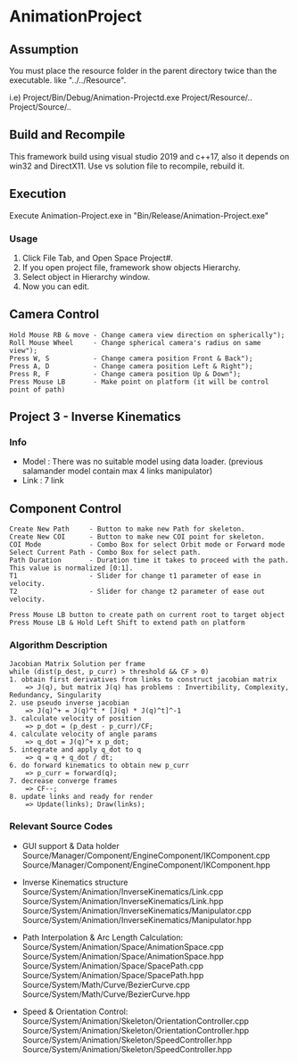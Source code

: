 # AnimationProject
## Assumption
You must place the resource folder in the parent directory twice than the executable. 
like "../../Resource". 

i.e)
Project/Bin/Debug/Animation-Projectd.exe
Project/Resource/..
Project/Source/..

## Build and Recompile
This framework build using visual studio 2019 and c++17, also it depends on win32 and DirectX11.
Use vs solution file to recompile, rebuild it.

## Execution
Execute Animation-Project.exe in "Bin/Release/Animation-Project.exe"

### Usage
1. Click File Tab, and Open Space Project#.
2. If you open project file, framework show objects Hierarchy.
3. Select object in Hierarchy window.
4. Now you can edit.

## Camera Control
    Hold Mouse RB & move - Change camera view direction on spherically");
    Roll Mouse Wheel     - Change spherical camera's radius on same view");
    Press W, S           - Change camera position Front & Back");
    Press A, D           - Change camera position Left & Right");
    Press R, F           - Change camera position Up & Down");
    Press Mouse LB       - Make point on platform (it will be control point of path)

## Project 3 - Inverse Kinematics

### Info
- Model : There was no suitable model using data loader. 
          (previous salamander model contain max 4 links manipulator)
- Link : 7 link


## Component Control
    Create New Path     - Button to make new Path for skeleton.
    Create New COI      - Button to make new COI point for skeleton.
    COI Mode            - Combo Box for select Orbit mode or Forward mode
    Select Current Path - Combo Box for select path.
    Path Duration       - Duration time it takes to proceed with the path. This value is normalized [0:1]. 
    T1                  - Slider for change t1 parameter of ease in velocity.
    T2                  - Slider for change t2 parameter of ease out velocity. 

    Press Mouse LB button to create path on current root to target object
    Press Mouse LB & Hold Left Shift to extend path on platform

### Algorithm Description
    Jacobian Matrix Solution per frame
    while (dist(p_dest, p_curr) > threshold && CF > 0) 
    1. obtain first derivatives from links to construct jacobian matrix
        => J(q), but matrix J(q) has problems : Invertibility, Complexity, Redundancy, Singularity
    2. use pseudo inverse jacobian
        => J(q)^+ = J(q)^t * [J(q) * J(q)^t]^-1
    3. calculate velocity of position 
        => p_dot = (p_dest - p_curr)/CF;
    4. calculate velocity of angle params 
        => q_dot = J(q)^+ x p_dot;
    5. integrate and apply q_dot to q
        => q = q + q_dot / dt;
    6. do forward kinematics to obtain new p_curr
        => p_curr = forward(q);
    7. decrease converge frames
        => CF--;
    8. update links and ready for render
        => Update(links); Draw(links);


### Relevant Source Codes
- GUI support & Data holder
    Source/Manager/Component/EngineComponent/IKComponent.cpp
    Source/Manager/Component/EngineComponent/IKComponent.hpp

- Inverse Kinematics structure
    Source/System/Animation/InverseKinematics/Link.cpp
    Source/System/Animation/InverseKinematics/Link.hpp
    Source/System/Animation/InverseKinematics/Manipulator.cpp
    Source/System/Animation/InverseKinematics/Manipulator.hpp

- Path Interpolation & Arc Length Calculation:
    Source/System/Animation/Space/AnimationSpace.cpp
    Source/System/Animation/Space/AnimationSpace.hpp
    Source/System/Animation/Space/SpacePath.cpp
    Source/System/Animation/Space/SpacePath.hpp
    Source/System/Math/Curve/BezierCurve.cpp
    Source/System/Math/Curve/BezierCurve.hpp

- Speed & Orientation Control:
    Source/System/Animation/Skeleton/OrientationController.cpp
    Source/System/Animation/Skeleton/OrientationController.hpp    
    Source/System/Animation/Skeleton/SpeedController.hpp   
    Source/System/Animation/Skeleton/SpeedController.hpp   